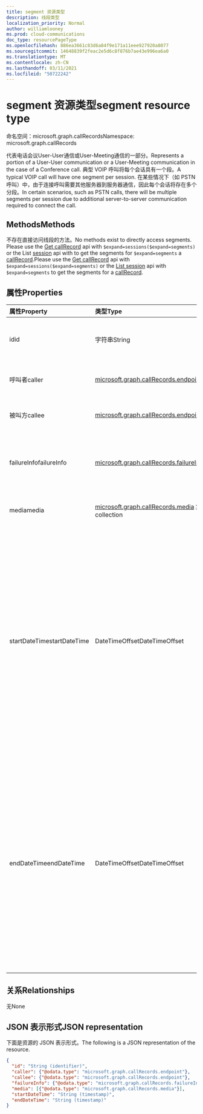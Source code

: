 ```yaml
---
title: segment 资源类型
description: 线段类型
localization_priority: Normal
author: williamlooney
ms.prod: cloud-communications
doc_type: resourcePageType
ms.openlocfilehash: 886ea3661c83d6a84f9e171a11eee927920a8077
ms.sourcegitcommit: 14648839f2feac2e5d6c8f876b7ae43e996ea6a0
ms.translationtype: MT
ms.contentlocale: zh-CN
ms.lasthandoff: 03/11/2021
ms.locfileid: "50722242"
---
```

# <a name="segment-resource-type"></a><span data-ttu-id="61eea-103">segment 资源类型</span><span class="sxs-lookup"><span data-stu-id="61eea-103">segment resource type</span></span>

<span data-ttu-id="61eea-104">命名空间：microsoft.graph.callRecords</span><span class="sxs-lookup"><span data-stu-id="61eea-104">Namespace: microsoft.graph.callRecords</span></span>

<span data-ttu-id="61eea-105">代表电话会议User-User通信或User-Meeting通信的一部分。</span><span class="sxs-lookup"><span data-stu-id="61eea-105">Represents a portion of a User-User communication or a User-Meeting communication in the case of a Conference call.</span></span> <span data-ttu-id="61eea-106">典型 VOIP 呼叫将每个会话具有一个段。</span><span class="sxs-lookup"><span data-stu-id="61eea-106">A typical VOIP call will have one segment per session.</span></span> <span data-ttu-id="61eea-107">在某些情况下（如 PSTN 呼叫）中，由于连接呼叫需要其他服务器到服务器通信，因此每个会话将存在多个分段。</span><span class="sxs-lookup"><span data-stu-id="61eea-107">In certain scenarios, such as PSTN calls, there will be multiple segments per session due to additional server-to-server communication required to connect the call.</span></span>

## <a name="methods"></a><span data-ttu-id="61eea-108">Methods</span><span class="sxs-lookup"><span data-stu-id="61eea-108">Methods</span></span>

<span data-ttu-id="61eea-109">不存在直接访问线段的方法。</span><span class="sxs-lookup"><span data-stu-id="61eea-109">No methods exist to directly access segments.</span></span> <span data-ttu-id="61eea-110">Please use the [Get callRecord](../api/callrecords-callrecord-get.md) api with `$expand=sessions($expand=segments)` or the List [session](../api/callrecords-session-list.md) api with to get the segments for `$expand=segments` a [callRecord](callrecords-callrecord.md).</span><span class="sxs-lookup"><span data-stu-id="61eea-110">Please use the [Get callRecord](../api/callrecords-callrecord-get.md) api with `$expand=sessions($expand=segments)` or the [List session](../api/callrecords-session-list.md) api with `$expand=segments` to get the segments for a [callRecord](callrecords-callrecord.md).</span></span>

## <a name="properties"></a><span data-ttu-id="61eea-111">属性</span><span class="sxs-lookup"><span data-stu-id="61eea-111">Properties</span></span>

| <span data-ttu-id="61eea-112">属性</span><span class="sxs-lookup"><span data-stu-id="61eea-112">Property</span></span>     | <span data-ttu-id="61eea-113">类型</span><span class="sxs-lookup"><span data-stu-id="61eea-113">Type</span></span>        | <span data-ttu-id="61eea-114">说明</span><span class="sxs-lookup"><span data-stu-id="61eea-114">Description</span></span> |
|:-------------|:------------|:------------|
|<span data-ttu-id="61eea-115">id</span><span class="sxs-lookup"><span data-stu-id="61eea-115">id</span></span>|<span data-ttu-id="61eea-116">字符串</span><span class="sxs-lookup"><span data-stu-id="61eea-116">String</span></span>|<span data-ttu-id="61eea-117">段的唯一标识符。</span><span class="sxs-lookup"><span data-stu-id="61eea-117">Unique identifier for the segment.</span></span> <span data-ttu-id="61eea-118">只读。</span><span class="sxs-lookup"><span data-stu-id="61eea-118">Read-only.</span></span>|
|<span data-ttu-id="61eea-119">呼叫者</span><span class="sxs-lookup"><span data-stu-id="61eea-119">caller</span></span>|[<span data-ttu-id="61eea-120">microsoft.graph.callRecords.endpoint</span><span class="sxs-lookup"><span data-stu-id="61eea-120">microsoft.graph.callRecords.endpoint</span></span>](callrecords-endpoint.md)|<span data-ttu-id="61eea-121">启动此段的终结点。</span><span class="sxs-lookup"><span data-stu-id="61eea-121">Endpoint that initiated this segment.</span></span>|
|<span data-ttu-id="61eea-122">被叫方</span><span class="sxs-lookup"><span data-stu-id="61eea-122">callee</span></span>|[<span data-ttu-id="61eea-123">microsoft.graph.callRecords.endpoint</span><span class="sxs-lookup"><span data-stu-id="61eea-123">microsoft.graph.callRecords.endpoint</span></span>](callrecords-endpoint.md)|<span data-ttu-id="61eea-124">应答此段的终结点。</span><span class="sxs-lookup"><span data-stu-id="61eea-124">Endpoint that answered this segment.</span></span>|
|<span data-ttu-id="61eea-125">failureInfo</span><span class="sxs-lookup"><span data-stu-id="61eea-125">failureInfo</span></span>|[<span data-ttu-id="61eea-126">microsoft.graph.callRecords.failureInfo</span><span class="sxs-lookup"><span data-stu-id="61eea-126">microsoft.graph.callRecords.failureInfo</span></span>](callrecords-failureinfo.md)|<span data-ttu-id="61eea-127">与段关联的失败信息（如果失败）。</span><span class="sxs-lookup"><span data-stu-id="61eea-127">Failure information associated with the segment if it failed.</span></span>|
|<span data-ttu-id="61eea-128">media</span><span class="sxs-lookup"><span data-stu-id="61eea-128">media</span></span>|<span data-ttu-id="61eea-129">[microsoft.graph.callRecords.media](callrecords-media.md) 集合</span><span class="sxs-lookup"><span data-stu-id="61eea-129">[microsoft.graph.callRecords.media](callrecords-media.md) collection</span></span>|<span data-ttu-id="61eea-130">与此段关联的媒体。</span><span class="sxs-lookup"><span data-stu-id="61eea-130">Media associated with this segment.</span></span>|
|<span data-ttu-id="61eea-131">startDateTime</span><span class="sxs-lookup"><span data-stu-id="61eea-131">startDateTime</span></span>|<span data-ttu-id="61eea-132">DateTimeOffset</span><span class="sxs-lookup"><span data-stu-id="61eea-132">DateTimeOffset</span></span>|<span data-ttu-id="61eea-133">段开始的 UTC 时间。</span><span class="sxs-lookup"><span data-stu-id="61eea-133">UTC time when the segment started.</span></span> <span data-ttu-id="61eea-134">DateTimeOffset 表示使用 ISO 8601 格式的日期和时间信息，并且始终处于 UTC 时间。</span><span class="sxs-lookup"><span data-stu-id="61eea-134">The DateTimeOffset type represents date and time information using ISO 8601 format and is always in UTC time.</span></span> <span data-ttu-id="61eea-135">例如，2014 年 1 月 1 日午夜 UTC 为 `2014-01-01T00:00:00Z`</span><span class="sxs-lookup"><span data-stu-id="61eea-135">For example, midnight UTC on Jan 1, 2014 is `2014-01-01T00:00:00Z`</span></span>|
|<span data-ttu-id="61eea-136">endDateTime</span><span class="sxs-lookup"><span data-stu-id="61eea-136">endDateTime</span></span>|<span data-ttu-id="61eea-137">DateTimeOffset</span><span class="sxs-lookup"><span data-stu-id="61eea-137">DateTimeOffset</span></span>|<span data-ttu-id="61eea-138">段结束的 UTC 时间。</span><span class="sxs-lookup"><span data-stu-id="61eea-138">UTC time when the segment ended.</span></span> <span data-ttu-id="61eea-139">DateTimeOffset 表示使用 ISO 8601 格式的日期和时间信息，并且始终处于 UTC 时间。</span><span class="sxs-lookup"><span data-stu-id="61eea-139">The DateTimeOffset type represents date and time information using ISO 8601 format and is always in UTC time.</span></span> <span data-ttu-id="61eea-140">例如，2014 年 1 月 1 日午夜 UTC 为 `2014-01-01T00:00:00Z`</span><span class="sxs-lookup"><span data-stu-id="61eea-140">For example, midnight UTC on Jan 1, 2014 is `2014-01-01T00:00:00Z`</span></span>|

## <a name="relationships"></a><span data-ttu-id="61eea-141">关系</span><span class="sxs-lookup"><span data-stu-id="61eea-141">Relationships</span></span>

<span data-ttu-id="61eea-142">无</span><span class="sxs-lookup"><span data-stu-id="61eea-142">None</span></span>

## <a name="json-representation"></a><span data-ttu-id="61eea-143">JSON 表示形式</span><span class="sxs-lookup"><span data-stu-id="61eea-143">JSON representation</span></span>

<span data-ttu-id="61eea-144">下面是资源的 JSON 表示形式。</span><span class="sxs-lookup"><span data-stu-id="61eea-144">The following is a JSON representation of the resource.</span></span>

<!-- {
  "blockType": "resource",
  "optionalProperties": [

  ],
  "@odata.type": "microsoft.graph.callRecords.segment",
  "keyProperty": "id"
}-->

```json
{
  "id": "String (identifier)",
  "caller": {"@odata.type": "microsoft.graph.callRecords.endpoint"},
  "callee": {"@odata.type": "microsoft.graph.callRecords.endpoint"},
  "failureInfo": {"@odata.type": "microsoft.graph.callRecords.failureInfo"},
  "media": [{"@odata.type": "microsoft.graph.callRecords.media"}],
  "startDateTime": "String (timestamp)",
  "endDateTime": "String (timestamp)"
}
```

<!-- uuid: 16cd6b66-4b1a-43a1-adaf-3a886856ed98
2019-02-04 14:57:30 UTC -->
<!-- {
  "type": "#page.annotation",
  "description": "segment resource",
  "keywords": "",
  "section": "documentation",
  "tocPath": ""
}-->

